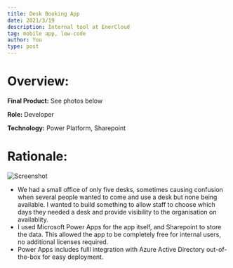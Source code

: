 ```yaml
---
title: Desk Booking App
date: 2021/3/19
description: Internal tool at EnerCloud
tag: mobile app, low-code
author: You
type: post
---
```


# Overview:

**Final Product:** See photos below

**Role:** Developer

**Technology:** Power Platform, Sharepoint

# Rationale:

![Screenshot](/images/DeskBooking.png)


* We had a small office of only five desks, sometimes causing confusion when several people wanted to come and use a desk but none being available. I wanted to build something to allow staff to choose which days they needed a desk and provide visibility to the organisation on availablity. 
* I used Microsoft Power Apps for the app itself, and Sharepoint to store the data. This allowed the app to be completely free for internal users, no additional licenses required. 
* Power Apps includes fulll integration with Azure Active Directory out-of-the-box for easy deployment.